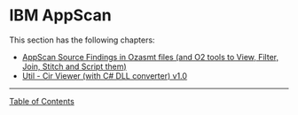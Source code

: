 # IBM AppScan

This section has the following chapters:

* [AppScan Source Findings in Ozasmt files (and O2 tools to View, Filter, Join, Stitch and Script them)](/manuscript/7.AppScan_Source_Findings_in_Ozasmt_files_(and_O2_tools_to_View,_Filter,_Join,_Stitch_and_Script_them).md)
* [Util - Cir Viewer (with C# DLL converter) v1.0](/manuscript/7.Util_-_Cir_Viewer_(with_CSharp_DLL_converter)_v1.0.md)


- - - - 
[Table of Contents](../../Table_of_Contents.md) 